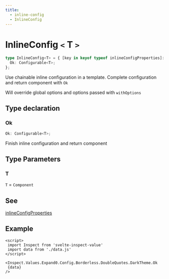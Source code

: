 ```yaml
---
title:
  - inline-config
  - InlineConfig
---
```


# InlineConfig `<` T `>` 

```ts
type InlineConfig<T> = { [key in keyof typeof inlineConfigProperties]: InlineConfig<T> } & {
  Ok: Configurable<T>;
};
```

Use chainable inline configuration in a template.
Complete configuration and return component with `Ok`

Will override global options and options passed with `withOptions`

## Type declaration

### Ok

```ts
Ok: Configurable<T>;
```

Finish inline configuration and return component

## Type Parameters

### T

`T` = `Component`

## See

[inlineConfigProperties](../variables/inlineConfigProperties)

## Example

```svelte
<script>
 import Inspect from 'svelte-inspect-value'
 import data from './data.js'
</script>

<Inspect.Values.Expand0.Config.Borderless.DoubleQuotes.DarkTheme.Ok
 {data}
/>
```
